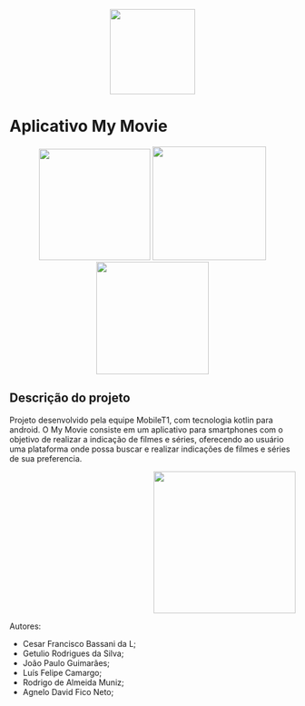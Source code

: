 
<p align="center">
  <image src="https://github.com/cloudsystems22/mobileT1/blob/main/app/src/main/res/drawable/logomm.png" style="width:150px;" />
</p>

<h1>
  Aplicativo My Movie 
</h1>

<p align="center">
  <image src="https://github.com/cloudsystems22/mobileT1/blob/main/mymovieface.png" style="width:196px"/>
  <image src="https://github.com/cloudsystems22/mobileT1/blob/main/capamymovie.png" style="width:200px" />
  <image src="https://github.com/cloudsystems22/mobileT1/blob/main/commentsmymovie.png" style="width:198px" />
</p>


## Descrição do projeto
Projeto desenvolvido pela equipe MobileT1, com tecnologia kotlin para android. O My Movie consiste em um aplicativo para smartphones com o objetivo de realizar a indicação de filmes e séries, oferecendo ao usuário uma plataforma onde possa buscar e realizar indicações de filmes e séries de sua preferencia.
<p align="right">
  <image src="https://github.com/cloudsystems22/mobileT1/blob/main/kotlinandroid.jpg" style="width:250px" />
</p>


Autores:
 - Cesar Francisco Bassani da L;
 - Getulio Rodrigues da Silva;
 - João Paulo Guimarães;
 - Luís Felipe Camargo;
 - Rodrigo de Almeida Muniz;
 - Agnelo David Fico Neto;


